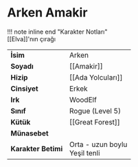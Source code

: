 # Arken Amakir  
  
!!! note inline end "Karakter Notları"  
	[[Elva]]'nın çırağı     
  
|  |  |  
|---|---|  
| **İsim** | Arken |  
| **Soyadı** | [[Amakir]] |  
| **Hizip** | [[Ada Yolcuları]] |  
| **Cinsiyet** | Erkek |  
| **Irk** | WoodElf |  
| **Sınıf** | Rogue (Level 5) |  
| **Kütük** | [[Great Forest]] |  
| **Münasebet** |  |  
| **Karakter Betimi** | Orta - uzun boylu<br>Yeşil tenli |  
  
  
